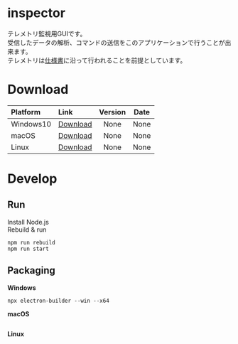 # inspector
  テレメトリ監視用GUIです。<br>
  受信したデータの解析、コマンドの送信をこのアプリケーションで行うことが出来ます。<br>
  テレメトリは[仕様書](https://github.com/FROM-THE-EARTH/document/blob/main/%E3%83%86%E3%83%AC%E3%83%A1%E3%83%88%E3%83%AA%E3%82%B7%E3%82%B9%E3%83%86%E3%83%A0%E4%BB%95%E6%A7%98%E6%9B%B8.pdf)に沿って行われることを前提としています。

# Download
  |Platform|Link|Version|Date|
  |:----|:----|:----:|:----:|
  |Windows10|[Download]()|None|None|
  |macOS|[Download]()|None|None|
  |Linux|[Download]()|None|None|

# Develop
## Run
  Install Node.js<br>
  Rebuild & run
  ```
  npm run rebuild
  npm run start
  ```

## Packaging
  **Windows**
  ```
  npx electron-builder --win --x64
  ```
  **macOS**
  ```
  ```
  **Linux**
  ```
  ```